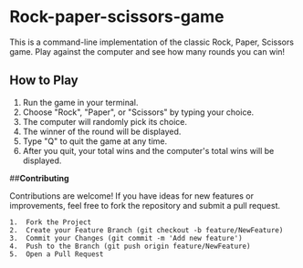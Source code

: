 # Rock-paper-scissors-game
This is a command-line implementation of the classic Rock, Paper, Scissors game. Play against the computer and see how many rounds you can win!

## **How to Play**

1. Run the game in your terminal.
2. Choose "Rock", "Paper", or "Scissors" by typing your choice.
3. The computer will randomly pick its choice.
4. The winner of the round will be displayed.
5. Type "Q" to quit the game at any time.
6. After you quit, your total wins and the computer's total wins will be displayed.

##**Contributing**

Contributions are welcome! If you have ideas for new features or improvements, feel free to fork the repository and submit a pull request.

	1.	Fork the Project
	2.	Create your Feature Branch (git checkout -b feature/NewFeature)
	3.	Commit your Changes (git commit -m 'Add new feature')
	4.	Push to the Branch (git push origin feature/NewFeature)
	5.	Open a Pull Request

